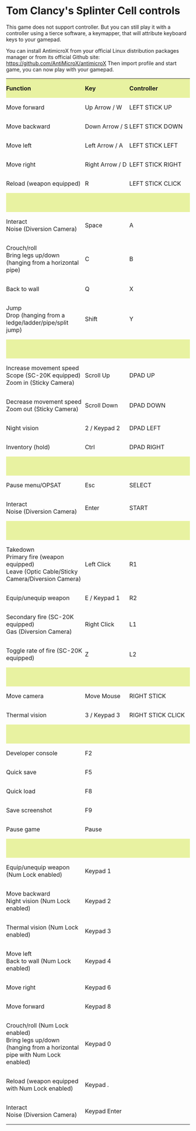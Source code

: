 # Tom Clancy's Splinter Cell controls

This game does not support controller. But you can still play it with a
controller using a tierce software, a keymapper, that will attribute
keyboard keys to your gamepad.

You can install AntimicroX from your official Linux distribution
packages manager or from its official Github site:
https://github.com/AntiMicroX/antimicroX
Then import profile and start game, you can now play with your gamepad.

<table width="616" data-cellpadding="0" data-cellspacing="0" style="background: transparent">
<tbody>
<tr class="odd" style="background: transparent">
<td width="242" height="22" data-bgcolor="#e8f2a1" style="background: #e8f2a1; border: none; padding: 0cm"><p><strong>Function</strong></p></td>
<td width="159" data-bgcolor="#e8f2a1" style="background: #e8f2a1; border: none; padding: 0cm"><p><strong>Key</strong></p></td>
<td width="216" data-bgcolor="#e8f2a1" style="background: #e8f2a1; border: none; padding: 0cm"><p><strong>Controller</strong></p></td>
</tr>
<tr class="even" style="background: transparent">
<td width="242" height="17" style="border: none; padding: 0cm"><p>Move forward</p></td>
<td width="159" style="border: none; padding: 0cm"><p>Up Arrow / W</p></td>
<td width="216" style="border: none; padding: 0cm"><p>LEFT STICK UP</p></td>
</tr>
<tr class="odd" style="background: transparent">
<td width="242" height="17" style="border: none; padding: 0cm"><p>Move backward</p></td>
<td width="159" style="border: none; padding: 0cm"><p>Down Arrow / S</p></td>
<td width="216" style="border: none; padding: 0cm"><p>LEFT STICK DOWN</p></td>
</tr>
<tr class="even" style="background: transparent">
<td width="242" height="17" style="border: none; padding: 0cm"><p>Move left</p></td>
<td width="159" style="border: none; padding: 0cm"><p>Left Arrow / A</p></td>
<td width="216" style="border: none; padding: 0cm"><p>LEFT STICK LEFT</p></td>
</tr>
<tr class="odd" style="background: transparent">
<td width="242" height="17" style="border: none; padding: 0cm"><p>Move right</p></td>
<td width="159" style="border: none; padding: 0cm"><p>Right Arrow / D</p></td>
<td width="216" style="border: none; padding: 0cm"><p>LEFT STICK RIGHT</p></td>
</tr>
<tr class="even" style="background: transparent">
<td width="242" height="17" style="border: none; padding: 0cm"><p>Reload (weapon equipped)</p></td>
<td width="159" style="border: none; padding: 0cm"><p>R</p></td>
<td width="216" style="border: none; padding: 0cm"><p>LEFT STICK CLICK</p></td>
</tr>
<tr class="odd" style="background: transparent">
<td colspan="3" width="616" height="17" data-bgcolor="#e8f2a1" style="background: #e8f2a1; border: none; padding: 0cm"><p><br />
</p></td>
</tr>
<tr class="even" style="background: transparent">
<td width="242" height="32" style="border: none; padding: 0cm"><p>Interact<br />
Noise (Diversion Camera)</p></td>
<td width="159" style="border: none; padding: 0cm"><p>Space</p></td>
<td width="216" style="border: none; padding: 0cm"><p>A</p></td>
</tr>
<tr class="odd" style="background: transparent">
<td width="242" height="47" style="border: none; padding: 0cm"><p>Crouch/roll<br />
Bring legs up/down (hanging from a horizontal pipe)</p></td>
<td width="159" style="border: none; padding: 0cm"><p>C</p></td>
<td width="216" style="border: none; padding: 0cm"><p>B</p></td>
</tr>
<tr class="even" style="background: transparent">
<td width="242" height="17" style="border: none; padding: 0cm"><p>Back to wall</p></td>
<td width="159" style="border: none; padding: 0cm"><p>Q</p></td>
<td width="216" style="border: none; padding: 0cm"><p>X</p></td>
</tr>
<tr class="odd" style="background: transparent">
<td width="242" height="49" style="border: none; padding: 0cm"><p>Jump<br />
Drop (hanging from a ledge/ladder/pipe/split jump)</p></td>
<td width="159" style="border: none; padding: 0cm"><p>Shift</p></td>
<td width="216" style="border: none; padding: 0cm"><p>Y</p></td>
</tr>
<tr class="odd" style="background: transparent">
<td colspan="3" width="616" height="17" data-bgcolor="#e8f2a1" style="background: #e8f2a1; border: none; padding: 0cm"><p><br />
</p></td>
</tr>
<tr class="odd" style="background: transparent">
<td width="242" height="47" style="border: none; padding: 0cm"><p>Increase movement speed<br />
Scope (SC-20K equipped)<br />
Zoom in (Sticky Camera)</p></td>
<td width="159" style="border: none; padding: 0cm"><p>Scroll Up</p></td>
<td width="216" style="border: none; padding: 0cm"><p>DPAD UP</p></td>
</tr>
<tr class="even" style="background: transparent">
<td width="242" height="32" style="border: none; padding: 0cm"><p>Decrease movement speed<br />
Zoom out (Sticky Camera)</p></td>
<td width="159" style="border: none; padding: 0cm"><p>Scroll Down</p></td>
<td width="216" style="border: none; padding: 0cm"><p>DPAD DOWN</p></td>
</tr>
<tr class="odd" style="background: transparent">
<td width="242" height="17" style="border: none; padding: 0cm"><p>Night vision</p></td>
<td width="159" style="border: none; padding: 0cm"><p>2 / Keypad 2</p></td>
<td width="216" style="border: none; padding: 0cm"><p>DPAD LEFT</p></td>
</tr>
<tr class="even" style="background: transparent">
<td width="242" height="17" style="border: none; padding: 0cm"><p>Inventory (hold)</p></td>
<td width="159" style="border: none; padding: 0cm"><p>Ctrl</p></td>
<td width="216" style="border: none; padding: 0cm"><p>DPAD RIGHT</p></td>
</tr>
<tr class="odd" style="background: transparent">
<td width="242" height="17" data-bgcolor="#e8f2a1" style="background: #e8f2a1; border: none; padding: 0cm"><p><br />
</p></td>
<td width="159" data-bgcolor="#e8f2a1" style="background: #e8f2a1; border: none; padding: 0cm"><p><br />
</p></td>
<td width="216" data-bgcolor="#e8f2a1" style="background: #e8f2a1; border: none; padding: 0cm"><p><br />
</p></td>
</tr>
<tr class="even">
<td width="242" height="17" style="border: none; padding: 0cm"><p>Pause menu/OPSAT</p></td>
<td width="159" style="border: none; padding: 0cm"><p>Esc</p></td>
<td width="216" style="border: none; padding: 0cm"><p>SELECT</p></td>
</tr>
<tr class="odd">
<td width="242" height="32" style="border: none; padding: 0cm"><p>Interact<br />
Noise (Diversion Camera)</p></td>
<td width="159" style="border: none; padding: 0cm"><p>Enter</p></td>
<td width="216" style="border: none; padding: 0cm"><p>START</p></td>
</tr>
<tr class="even" style="background: transparent">
<td width="242" height="17" data-bgcolor="#e8f2a1" style="background: #e8f2a1; border: none; padding: 0cm"><p><br />
</p></td>
<td width="159" data-bgcolor="#e8f2a1" style="background: #e8f2a1; border: none; padding: 0cm"><p><br />
</p></td>
<td width="216" data-bgcolor="#e8f2a1" style="background: #e8f2a1; border: none; padding: 0cm"><p><br />
</p></td>
</tr>
<tr class="odd">
<td width="242" height="77" style="border: none; padding: 0cm"><p>Takedown<br />
Primary fire (weapon equipped)<br />
Leave (Optic Cable/Sticky Camera/Diversion Camera)</p></td>
<td width="159" style="border: none; padding: 0cm"><p>Left Click</p></td>
<td width="216" style="border: none; padding: 0cm"><p>R1</p></td>
</tr>
<tr class="even">
<td width="242" height="17" style="border: none; padding: 0cm"><p>Equip/unequip weapon</p></td>
<td width="159" style="border: none; padding: 0cm"><p>E / Keypad 1</p></td>
<td width="216" style="border: none; padding: 0cm"><p>R2</p></td>
</tr>
<tr class="odd">
<td width="242" height="47" style="border: none; padding: 0cm"><p>Secondary fire (SC-20K equipped)<br />
Gas (Diversion Camera)</p></td>
<td width="159" style="border: none; padding: 0cm"><p>Right Click</p></td>
<td width="216" style="border: none; padding: 0cm"><p>L1</p></td>
</tr>
<tr class="even">
<td width="242" height="32" style="border: none; padding: 0cm"><p>Toggle rate of fire (SC-20K equipped)</p></td>
<td width="159" style="border: none; padding: 0cm"><p>Z</p></td>
<td width="216" style="border: none; padding: 0cm"><p>L2</p></td>
</tr>
<tr class="odd" style="background: transparent">
<td width="242" height="17" data-bgcolor="#e8f2a1" style="background: #e8f2a1; border: none; padding: 0cm"><p><br />
</p></td>
<td width="159" data-bgcolor="#e8f2a1" style="background: #e8f2a1; border: none; padding: 0cm"><p><br />
</p></td>
<td width="216" data-bgcolor="#e8f2a1" style="background: #e8f2a1; border: none; padding: 0cm"><p><br />
</p></td>
</tr>
<tr class="even">
<td width="242" height="17" style="border: none; padding: 0cm"><p>Move camera</p></td>
<td width="159" style="border: none; padding: 0cm"><p>Move Mouse</p></td>
<td width="216" style="border: none; padding: 0cm"><p>RIGHT STICK</p></td>
</tr>
<tr class="odd">
<td width="242" height="17" style="border: none; padding: 0cm"><p>Thermal vision</p></td>
<td width="159" style="border: none; padding: 0cm"><p>3 / Keypad 3</p></td>
<td width="216" style="border: none; padding: 0cm"><p>RIGHT STICK CLICK</p></td>
</tr>
<tr class="even" style="background: transparent">
<td width="242" height="17" data-bgcolor="#e8f2a1" style="background: #e8f2a1; border: none; padding: 0cm"><p><br />
</p></td>
<td width="159" data-bgcolor="#e8f2a1" style="background: #e8f2a1; border: none; padding: 0cm"><p><br />
</p></td>
<td width="216" data-bgcolor="#e8f2a1" style="background: #e8f2a1; border: none; padding: 0cm"><p><br />
</p></td>
</tr>
<tr class="odd">
<td width="242" height="17" style="border: none; padding: 0cm"><p>Developer console</p></td>
<td width="159" style="border: none; padding: 0cm"><p>F2</p></td>
<td width="216" style="border: none; padding: 0cm"><p><br />
</p></td>
</tr>
<tr class="even">
<td width="242" height="17" style="border: none; padding: 0cm"><p>Quick save</p></td>
<td width="159" style="border: none; padding: 0cm"><p>F5</p></td>
<td width="216" style="border: none; padding: 0cm"><p><br />
</p></td>
</tr>
<tr class="odd">
<td width="242" height="17" style="border: none; padding: 0cm"><p>Quick load</p></td>
<td width="159" style="border: none; padding: 0cm"><p>F8</p></td>
<td width="216" style="border: none; padding: 0cm"><p><br />
</p></td>
</tr>
<tr class="even">
<td width="242" height="17" style="border: none; padding: 0cm"><p>Save screenshot</p></td>
<td width="159" style="border: none; padding: 0cm"><p>F9</p></td>
<td width="216" style="border: none; padding: 0cm"><p><br />
</p></td>
</tr>
<tr class="odd">
<td width="242" height="17" style="border: none; padding: 0cm"><p>Pause game</p></td>
<td width="159" style="border: none; padding: 0cm"><p>Pause</p></td>
<td width="216" style="border: none; padding: 0cm"><p><br />
</p></td>
</tr>
<tr class="even" style="background: transparent">
<td width="242" height="17" data-bgcolor="#e8f2a1" style="background: #e8f2a1; border: none; padding: 0cm"><p><br />
</p></td>
<td width="159" data-bgcolor="#e8f2a1" style="background: #e8f2a1; border: none; padding: 0cm"><p><br />
</p></td>
<td width="216" data-bgcolor="#e8f2a1" style="background: #e8f2a1; border: none; padding: 0cm"><p><br />
</p></td>
</tr>
<tr class="odd">
<td width="242" height="32" style="border: none; padding: 0cm"><p>Equip/unequip weapon (Num Lock enabled)</p></td>
<td width="159" style="border: none; padding: 0cm"><p>Keypad 1</p></td>
<td width="216" style="border: none; padding: 0cm"><p><br />
</p></td>
</tr>
<tr class="even">
<td width="242" height="47" style="border: none; padding: 0cm"><p>Move backward<br />
Night vision (Num Lock enabled)</p></td>
<td width="159" style="border: none; padding: 0cm"><p>Keypad 2</p></td>
<td width="216" style="border: none; padding: 0cm"><p><br />
</p></td>
</tr>
<tr class="odd">
<td width="242" height="32" style="border: none; padding: 0cm"><p>Thermal vision (Num Lock enabled)</p></td>
<td width="159" style="border: none; padding: 0cm"><p>Keypad 3</p></td>
<td width="216" style="border: none; padding: 0cm"><p><br />
</p></td>
</tr>
<tr class="even">
<td width="242" height="47" style="border: none; padding: 0cm"><p>Move left<br />
Back to wall (Num Lock enabled)</p></td>
<td width="159" style="border: none; padding: 0cm"><p>Keypad 4</p></td>
<td width="216" style="border: none; padding: 0cm"><p><br />
</p></td>
</tr>
<tr class="odd">
<td width="242" height="17" style="border: none; padding: 0cm"><p>Move right</p></td>
<td width="159" style="border: none; padding: 0cm"><p>Keypad 6</p></td>
<td width="216" style="border: none; padding: 0cm"><p><br />
</p></td>
</tr>
<tr class="even">
<td width="242" height="17" style="border: none; padding: 0cm"><p>Move forward</p></td>
<td width="159" style="border: none; padding: 0cm"><p>Keypad 8</p></td>
<td width="216" style="border: none; padding: 0cm"><p><br />
</p></td>
</tr>
<tr class="odd">
<td width="242" height="77" style="border: none; padding: 0cm"><p>Crouch/roll (Num Lock enabled)<br />
Bring legs up/down (hanging from a horizontal pipe with Num Lock enabled)</p></td>
<td width="159" style="border: none; padding: 0cm"><p>Keypad 0</p></td>
<td width="216" style="border: none; padding: 0cm"><p><br />
</p></td>
</tr>
<tr class="even">
<td width="242" height="32" style="border: none; padding: 0cm"><p>Reload (weapon equipped with Num Lock enabled)</p></td>
<td width="159" style="border: none; padding: 0cm"><p>Keypad .</p></td>
<td width="216" style="border: none; padding: 0cm"><p><br />
</p></td>
</tr>
<tr class="odd">
<td width="242" height="33" style="border: none; padding: 0cm"><p>Interact<br />
Noise (Diversion Camera)</p></td>
<td width="159" style="border: none; padding: 0cm"><p>Keypad Enter</p></td>
<td width="216" style="border: none; padding: 0cm"><p><br />
</p></td>
</tr>
</tbody>
</table>

  

  
